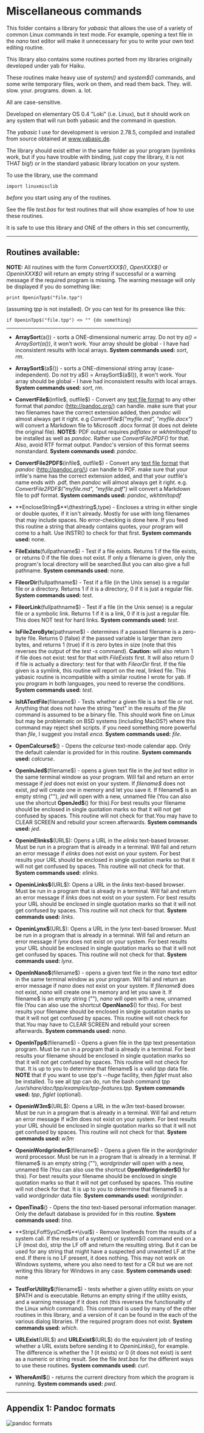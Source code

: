 # Miscellaneous commands

This folder contains a library for *yabasic* that allows the use of a variety of common Linux commands in text mode. For example, opening a text file in the *nano* text editor will make it unnecessary for you to write your own text editing routine.

This library also contains some routines ported from my libraries originally developed under yab for Haiku.

These routines make heavy use of *system\(\)* and *system$\(\)* commands, and some write temporary files, work on them, and read them back. They. will.  slow. your. programs. down. a. lot.

All are case-sensitive.

Developed on elementary OS 0.4 "Loki" (i.e. Linux), but it should work on any system that will run both yabasic and the command in question.

The *yabasic* I use for development is version 2.78.5, compiled and installed from source obtained at www.yabasic.de.

The library should exist either in the same folder as your program (symlinks work, but if you have trouble with binding, just copy the library, it is not THAT big!) or in the standard yabasic library location on your system.

To use the library, use the command 

    import linuxmisclib

*before* you start using any of the routines.

See the file *test.bas* for test routines that will show examples of how to use these routines.

It is safe to use this library and ONE of the others in this set concurrently,

----------

## Routines available:

**NOTE:** All routines with the form *ConvertXXX\$\(\)*, *OpenXXX\$\(\)* or *OpeninXXX\$\(\)* will return an empty string if successful or a warning message if the required program is missing. The warning message will only be displayed if you do something like:

    print OpeninTpp$("file.tpp")

(assuming *tpp* is not installed). Or you can test for its presence like this:

    if OpeninTpp$("file.tpp") <> "" {do something}

----------

+ **ArraySort**\(a\(\)\) - sorts a ONE-dimensional numeric array. Do not try *a\(\) =  ArraySort\(a\(\))*, it won't work. Your array should be global - I have had inconsistent results with local arrays. **System commands used:** *sort*, *rm*.

+ **ArraySort\$**\(a\$\(\)\) - sorts a ONE-dimensional string array (case-independent). Do not try a\$\(\) =  ArraySort\$\(a\$\(\)), it won't work. Your array should be global - I have had inconsistent results with local arrays. **System commands used:** *sort*, *rm*.

+ **ConvertFile\$**\(infile\$, outfile\$\) - Convert any [text file format](#pandocformats) to any other format that *pandoc* (http://pandoc.org/) can handle. make sure that your two filenames have the correct extension added, then *pandoc* will almost always get it right. e.g *ConvertFile\$\("myfile.md", "myfile.docx"\)* will convert a Markdown file to Microsoft .docx format \(it does not delete the original file\). **NOTES**: PDF output requires *pdflatex* or *wkhtmltopdf* to be installed as well as *pandoc*. Rather use *ConvertFile2PDF\(\)* for that. Also, avoid RTF format output. Pandoc's version of this format seems nonstandard. **System commands used:** *pandoc*.

+ **ConvertFile2PDF\$**\(infile\$, outfile\$\) - Convert any [text file format](#pandocformats) that *pandoc* \(http://pandoc.org/\) can handle to PDF. make sure that your infile's name has the correct extension added, and that your outfile's name ends with .pdf, then *pandoc* will almost always get it right. e.g. *ConvertFile2PDF\$\("myfile.md", "myfile.pdf"\)* will convert a Markdown file to pdf format. **System commands used:** *pandoc*, *wkhtmltopdf*

+ **EncloseString$**\(thestring$,type\) - Encloses a string in either single or double quotes, if it isn't already. Mostly for use with long filenames that may include spaces. No error-checking is done here. If you feed this routine a string that already contains quotes, your program will come to a halt. Use INSTR() to check for that first. **System commands used:** none.

+ **FileExists**\(fullpathname$\) - Test if a file exists. Returns 1 if the file exists, or returns 0 if the file does not exist. If only a filename is given, only the program's local directory will be searched.But you can also give a full pathname. **System commands used:** none.

+ **FileorDir**\(fullpathname$\) - Test if a file (in the Unix sense) is a regular file or a directory. Returns 1 if it is a directory, 0 if it is just a regular file. **System commands used:** *test*.

+ **FileorLink**\(fullpathname$\) - Test if a file (in the Unix sense) is a regular file or a symbolic link. Returns 1 if it is a link, 0 if it is just a regular file. This does NOT test for hard links. **System commands used:** *test*.

+ **IsFileZeroByte**\(pathname$\) - determines if a passed filename is a zero-byte file.  Returns 0 \(false\) if the passed variable is larger than zero bytes, and returns 1 \(true\) if it is zero bytes in size (note that this reverses the output of the *test -s* command). **Caution:** will also return 1 if file does not exist: test for that with *FileExists* first. It will also return 0 if file is actually a directory: test for that with *FileorDir* first. If the file given is a symlink, this routine will report on the real, linked file. This yabasic routine is incompatible with a similar routine I wrote for yab. If you program in both languages, you need to reverse the conditions. **System commands used:** *test*.

+ **IsItATextFile**\(filename$\) - Tests whether a given file is a text file or not. Anything that does not have the string "text" in the results of the *file* command is assumed to be a binary file. This should work fine on Linux but may be problematic on BSD systems (including MacOS?) where this command may reject shell scripts. if you need something more powerful than *file*, I suggest you install *enca*. **System commands used:** *file*.

+ **OpenCalcurse\$**\(\) - Opens the *calcurse* text-mode calendar app. Only the default calendar is provided for in this routine. **System commands used:** *calcurse*.

+ **OpenInJed\$**\(filename\$\) - opens a given text file in the *jed* text editor in the same terminal window as your program. Will fail and return an error message if *jed* does not exist on your system. If *filename\$* does not exist, *jed* will create one in memory and let you save it. If filename$ is an empty string \(""\), *jed* will open with a new, unnamed file \(You can also use the shortcut **OpenJed\$**\(\) for this\).For best results your filename should be enclosed in single quotation marks so that it will not get confused by spaces. This routine will not check for that.You may have to CLEAR SCREEN and rebuild your screen afterwards. **System commands used:** *jed*.

+ **OpeninElinks\$**\(URL$\): Opens a URL in the *elinks* text-based browser. Must be run in a program that is already in a terminal. Will fail and return an error message if *elinks* does not exist on your system. For best results your URL should be enclosed in single quotation marks so that it will not get confused by spaces. This routine will not check for that. **System commands used:** *elinks*.

+ **OpeninLinks\$**\(URL$\): Opens a URL in the *links* text-based browser. Must be run in a program that is already in a terminal. Will fail and return an error message if *links* does not exist on your system. For best results your URL should be enclosed in single quotation marks so that it will not get confused by spaces. This routine will not check for that. **System commands used:** *links*.

+ **OpeninLynx\$**\(URL$\): Opens a URL in the *lynx* text-based browser. Must be run in a program that is already in a terminal. Will fail and return an error message if *lynx* does not exist on your system. For best results your URL should be enclosed in single quotation marks so that it will not get confused by spaces. This routine will not check for that. **System commands used:** *lynx*.

+ **OpenInNano\$**\(filename\$\) - opens a given text file in the *nano* text editor in the same terminal window as your program. Will fail and return an error message if *nano* does not exist on your system. If *filename\$* does not exist, *nano* will create one in memory and let you save it. If filename$ is an empty string \(""\), *nano* will open with a new, unnamed file \(You can also use the shortcut **OpenNano**\$\(\) for this\). For best results your filename should be enclosed in single quotation marks so that it will not get confused by spaces. This routine will not check for that.You may have to CLEAR SCREEN and rebuild your screen afterwards. **System commands used:** *nano*.

+ **OpenInTpp\$**\(filename\$\) - Opens a given  file in the *tpp* text presentation program. Must be run in a program that is already in a terminal. For best results your filename should be enclosed in single quotation marks so that it will not get confused by spaces. This routine will not check for that. It is up to you to determine that filename$ is a valid *tpp* data file. **NOTE** that if you want to use *tpp*'s *--huge* facility, then *figlet* must also be installed. To see all *tpp* can do, run the bash command *tpp /usr/share/doc/tpp/examples/tpp-features.tpp*. **System commands used:** *tpp*, *figlet* \(optional\).

+ **OpeninW3m\$**\(URL$\): Opens a URL in the *w3m* text-based browser. Must be run in a program that is already in a terminal. Will fail and return an error message if *w3m* does not exist on your system. For best results your URL should be enclosed in single quotation marks so that it will not get confused by spaces. This routine will not check for that. **System commands used:** *w3m*

+ **OpeninWordgrinder\$**\(filename\$\) - Opens a given  file in the *wordgrinder* word processor. Must be run in a program that is already in a terminal. If filename\$ is an empty string \(""\), *wordgrinder* will open with a new, unnamed file \(You can also use the shortcut **OpenWordgrinder\$\(\)** for this\). For best results your filename should be enclosed in single quotation marks so that it will not get confused by spaces. This routine will not check for that.  It is up to you to determine that filename\$ is a valid *wordgrinder* data file. **System commands used:** *wordgrinder*.

+ **OpenTina$**\(\) - Opens the *tina* text-based personal information manager. Only the default database is provided for in this routine. **System commands used:** *tina*.

+ **StripLFoffSysCmd$**\(val$\) -  Remove linefeeds from the results of a system call. If the results of a system\(\) or system\$\(\) command end on a LF (most do), strip the LF off and return the resulting string. But it can be used for any string that might have a suspected and unwanted LF at the end. If there is no LF present, it does nothing. This may not work on Windows systems, where you also need to test for a CR but we are not writing this library for Windows in any case. **System commands used:** none

+ **TestForUtility$**\(filename\$\) - tests whether a given utility exists on your $PATH and is executable. Returns an empty string if the utility exists, and a warning message if it does not \(this reverses the functionality of the Linux *which* command\). This command is used by many of the other routines in this library, and a version of it can be found in the each of the various dialog libraries. If the required program does not exist.  **System commands used:** *which*.

+ **URLExist**\(URL\$\) and **URLExist\$**\(URL\$\) do the equivalent job of testing whether a URL exists before sending it to *OpeninLinks*\(\), for example. The difference is whether the *1* \(it exists\) or 0 \(it does not exist\) is sent as a numeric or string result. See the file *test.bas* for the different ways to use these routines.  **System commands used:** *curl*.

+ **WhereAmI$**\(\) - returns the current directory from which the program is running.  **System commands used:** *pwd*.

----------

## Appendix 1: Pandoc formats
<a name="pandocformats"></a>

![pandoc formats](imgs/pandocdiagram.jpg)
